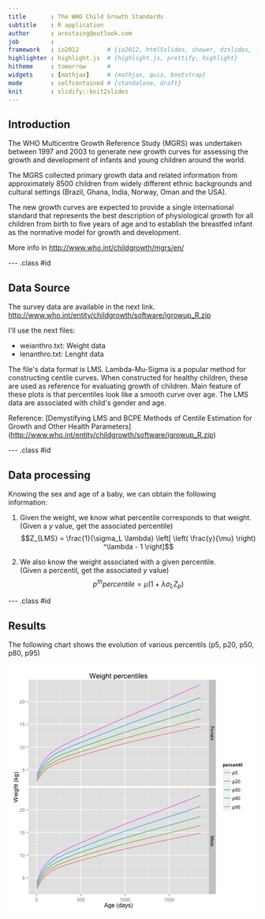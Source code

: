 ```yaml
---
title       : The WHO Child Growth Standards
subtitle    : R application
author      : arostaing@outlook.com
job         : 
framework   : io2012        # {io2012, html5slides, shower, dzslides, ...}
highlighter : highlight.js  # {highlight.js, prettify, highlight}
hitheme     : tomorrow      # 
widgets     : [mathjax]     # {mathjax, quiz, bootstrap}
mode        : selfcontained # {standalone, draft}
knit        : slidify::knit2slides
---
```


## Introduction

The WHO Multicentre Growth Reference Study (MGRS) was undertaken between 1997 and 2003 to generate new growth curves for assessing the growth and development of infants and young children around the world.

The MGRS collected primary growth data and related information from approximately 8500 children from widely different ethnic backgrounds and cultural settings (Brazil, Ghana, India, Norway, Oman and the USA).

The new growth curves are expected to provide a single international standard that represents the best description of physiological growth for all children from birth to five years of age and to establish the breastfed infant as the normative model for growth and development.

More info in <http://www.who.int/childgrowth/mgrs/en/>

--- .class #id 

## Data Source

The survey data are available in the next link.   
<http://www.who.int/entity/childgrowth/software/igrowup_R.zip>

I'll use the next files:   

- weianthro.txt: Weight data
- lenanthro.txt: Lenght data

The file's data format is LMS. Lambda-Mu-Sigma is a popular method for constructing centile curves.
When constructed for healthy children, these are used as reference for evaluating growth of children. Main feature of these plots is that percentiles look like a smooth curve over age.
The LMS data are associated with child's gender and age. 

Reference: [Demystifying LMS and BCPE Methods of Centile Estimation for Growth and Other Health Parameters] (http://www.who.int/entity/childgrowth/software/igrowup_R.zip)

--- .class #id 

## Data processing

Knowing the sex and age of a baby, we can obtain the following information:

1. Given the weight, we know what percentile corresponds to that weight.  
(Given a *y* value, get the associated percentile)  
$$Z_{LMS} = \frac{1}{\sigma_L \lambda} \left[ \left( \frac{y}{\mu} \right) ^\lambda - 1 \right]$$ 
   
2. We also know the weight associated with a given percentile.  
(Given a percentil, get the associated *y* value)  
$$p^{th} percentile = \mu \left( 1 + \lambda \sigma_L Z_p  \right)$$

--- .class #id 

## Results

The following chart shows the evolution of various percentils (p5, p20, p50, p80, p95)



![plot of chunk unnamed-chunk-2](assets/fig/unnamed-chunk-2-1.png) 

